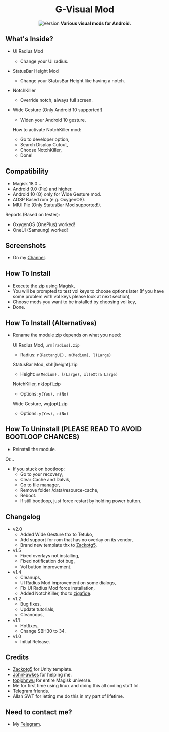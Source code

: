 <h1 align="center">G-Visual Mod</h1>

<div align="center">
  <img src="https://img.shields.io/badge/Version-v2.0-green.svg?longCache=true&style=popout-round"
  alt="Version" />
  <strong>Various visual mods for Android.</strong>
</div>

## What's Inside?
- UI Radius Mod
  - Change your UI radius.
- StatusBar Height Mod
  - Change your StatusBar Height like having a notch.
- NotchKiller
  - Override notch, always full screen.
- Wide Gesture (Only Android 10 supported!)
  - Widen your Android 10 gesture.
  
  How to activate NotchKiller mod:
  - Go to developer option,
  - Search Display Cutout,
  - Choose NotchKiller,
  - Done!
  
## Compatibility
- Magisk 18.0 +
- Android 9.0 (Pie) and higher.
- Android 10 (Q) only for Wide Gesture mod.
- AOSP Based rom (e.g. OxygenOS).
- MIUI Pie (Only StatusBar Mod supported!).

Reports (Based on tester):
- OxygenOS (OnePlus) worked!
- OneUI (Samsung) worked!

## Screenshots
- On my <a href="https://t.me/tzupdates">Channel</a>.

## How To Install
- Execute the zip using Magisk,
- You will be prompted to test vol keys to choose options later (If you have some problem with vol keys please look at next section),
- Choose mods you want to be installed by choosing vol key,
- Done.

## How To Install (Alternatives)
- Rename the module zip depends on what you need:

  UI Radius Mod, <code>urm[radius].zip</code>
  - Radius: <code>r(RectangUI), m(Medium), l(Large)</code>

  StatusBar Mod, sbh[height].zip</code>
  - Height: <code>m(Medium), l(Large), xl(eXtra Large)</code>

  NotchKiller, nk[opt].zip</code>
  - Options: <code>y(Yes), n(No)</code>
  
  Wide Gesture, wg[opt].zip</code>
  - Options: <code>y(Yes), n(No)</code>

## How To Uninstall (PLEASE READ TO AVOID BOOTLOOP CHANCES)
- Reinstall the module.

Or...

- If you stuck on bootloop:
  - Go to your recovery,
  - Clear Cache and Dalvik,
  - Go to file manager,
  - Remove folder /data/resource-cache,
  - Reboot.
  - If still bootloop, just force restart by holding power button.

## Changelog
- v2.0
  - Added Wide Gesture thx to Tetuko,
  - Add support for rom that has no overlay on its vendor,
  - Brand new template thx to <a href="https://github.com/Zackptg5">Zackptg5</a>.
- v1.5
  - Fixed overlays not installing,
  - Fixed notification dot bug,
  - Vol button improvement.
- v1.4
  - Cleanups,
  - UI Radius Mod improvement on some dialogs,
  - Fix UI Radius Mod force installation,
  - Added NotchKiller, thx to <a href="https://github.com/zigafide">zigafide</a>.
- v1.2
  - Bug fixes,
  - Update tutorials,
  - Cleanoops,
- v1.1
  - Hotfixes,
  - Change SBH30 to 34.
- v1.0
  - Initial Release.

## Credits
- <a href="https://github.com/Zackptg5">Zackptg5</a> for Unity template.
- <a href="https://github.com/JohnFawkes">JohnFawkes</a> for helping me.
- <a href="https://github.com/topjohnwu">topjohnwu</a> for entire Magisk universe.
- Me for first time using linux and doing this all coding stuff lol.
- Telegram friends.
- Allah SWT for letting me do this in my part of lifetime.

## Need to contact me?
- My <a href="https://t.me/Gnonymous7">Telegram</a>.
